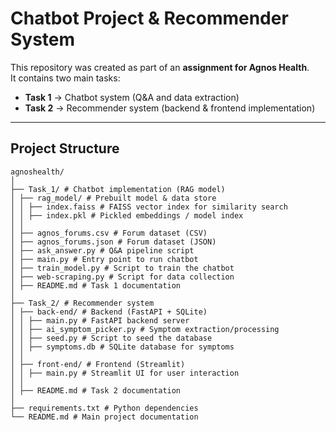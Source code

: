 # Chatbot Project & Recommender System

This repository was created as part of an **assignment for Agnos Health**.  
It contains two main tasks:  

- **Task 1** → Chatbot system (Q&A and data extraction)  
- **Task 2** → Recommender system (backend & frontend implementation)  

---

## Project Structure
```
agnoshealth/
│
├── Task_1/ # Chatbot implementation (RAG model)
│ ├── rag_model/ # Prebuilt model & data store
│ │ ├── index.faiss # FAISS vector index for similarity search
│ │ ├── index.pkl # Pickled embeddings / model index
│ │
│ ├── agnos_forums.csv # Forum dataset (CSV)
│ ├── agnos_forums.json # Forum dataset (JSON)
│ ├── ask_answer.py # Q&A pipeline script
│ ├── main.py # Entry point to run chatbot
│ ├── train_model.py # Script to train the chatbot
│ ├── web-scraping.py # Script for data collection
│ ├── README.md # Task 1 documentation
│
├── Task_2/ # Recommender system
│ ├── back-end/ # Backend (FastAPI + SQLite)
│ │ ├── main.py # FastAPI backend server
│ │ ├── ai_symptom_picker.py # Symptom extraction/processing
│ │ ├── seed.py # Script to seed the database
│ │ ├── symptoms.db # SQLite database for symptoms
│ │
│ ├── front-end/ # Frontend (Streamlit)
│ │ ├── main.py # Streamlit UI for user interaction
│ │
│ ├── README.md # Task 2 documentation
│
├── requirements.txt # Python dependencies
└── README.md # Main project documentation
```
